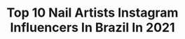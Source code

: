 ---
title: Top 10 Nail Artists Instagram Influencers In Brazil In 2021
description: >-
  Find top nail artists Instagram influencers in Brazil in 2021. Most popular hashtags: #nailart #nails #nailartist #unhaslindas.
platform: Instagram
hits: 45
text_top: Discover the best Instagram profiles on inBeat.
text_bottom: inBeat aggregates 45 Instagram influencers like this in Brazil for you to pitch.
profiles:
  - username: "danimoraesx"
    fullname: >-
      ⠀⠀⠀⠀⠀⠀⠀ Dani Moraes
    bio: >-
      loca, sincera & desprovida de vergonha 🤷🏻‍♀️ • perfil profissional: @danimoraespro • gaúcha, 22, make up & nail artist 💋💅🏻 ❥ @srodriguesguii 💍💖
    location: "Brazil"
    followers: 9020
    engagement: 1154
    commentsToLikes: 0.279966
    id: ckap4ahdf6he50i78xmtl4d8n
    verified: false
    hashtags: "#tbt, #bday, #happybirthday, #22years"
  - username: "monicaborges8"
    fullname: >-
      Mónica Borges
    bio: >-
      . Believe in kindness ✨ . Nail artist . Owner @nails2love.mb 📩monicaborges.info@gmail.com
    location: "Brazil"
    followers: 9336
    engagement: 611
    commentsToLikes: 0.040136
    id: ck8t3y7g64xbc0j789a1tb950
    verified: false
    hashtags: ""
  - username: "robertamunis"
    fullname: >-
      Roberta Munis
    bio: >-
      Creative Nail Artist & filósofa Sua ref de unha 🇧🇷-SP Quer agendar ? Aqui 11975027398
    location: "Brazil"
    followers: 45305
    engagement: 205
    commentsToLikes: 0.035613
    id: ck5bzkvh5rck40i11wwx24w8p
    verified: false
    hashtags: "#senhoritasars, #magiaemunhas, #nails, #unhasemsaopaulo"
  - username: "fernandaunhasdesign"
    fullname: >-
      Fernanda Oliveira 💅
    bio: >-
      💅🏻Designer de Unhas em gel na TIP! 💜 Parceira: @voliacosmeticos! ✨ Parceria via Direct ou Whatsapp! 📚Cursos e agendamentos. ⬇️PARA MAIS INFORMAÇÕES:
    location: "Brazil"
    followers: 40267
    engagement: 316
    commentsToLikes: 0.025562
    id: ckaorxg6op78h0i78sbes84p8
    verified: false
    hashtags: ""
  - username: "natalianailsdesigner"
    fullname: >-
      Ｎａｔáｌｉａ　Ｏｌｉｖｅｉｒａ
    bio: >-
      𝐍𝐚𝐢𝐥 𝐃𝐞𝐬𝐢𝐠𝐧𝐞𝐫 ❀ 𝘊𝘶𝘳𝘴𝘰𝘴 ❀ 𝘓𝘢𝘳𝘢𝘯𝘫𝘦𝘪𝘳𝘢𝘴 - 𝘚𝘦𝘳𝘳𝘢 / 𝘌𝘚 ❀ 𝘗𝘢𝘳𝘤𝘦𝘳𝘪𝘢: @voliacosmeticos ✆ 𝐖𝐡𝐚𝐭𝐬𝐀𝐩𝐩 (27)99775-2578 #natáliaoliveiranaildesigner
    location: "Brazil"
    followers: 78112
    engagement: 113
    commentsToLikes: 0.035444
    id: ck5zkmqgkjren0i1498liayy7
    verified: false
    hashtags: "#gelnails, #unhastop, #instaphoto, #deco"
  - username: "juhzinhah"
    fullname: >-
      Juliana 👩🏻‍💻💡💅🏼
    bio: >-
      🇧🇷👸🏻Paulistana 👩🏻‍🎓💡Bacharel em Design Gráfico 💅🏼 Modelo de Unha - Unhas Naturais 📷 repost com os créditos #nailartsbyjuhzinha #judesigner
    location: "Brazil"
    followers: 18038
    engagement: 279
    commentsToLikes: 0.019005
    id: ck9wdb5fheuiw0j78cfq8nq92
    verified: false
    hashtags: "#nailsnailsnails, #unhasdediva, #viciadaemvidrinhos, #nailart"
  - username: "carlacarrilho_"
    fullname: >-
      𝑪𝑨𝑹𝑳𝑨  𝑺𝑶𝑭𝑰𝑨
    bio: >-
      𓃠Digital Influencer 𓂀 𓆣 @carlasofianails 💅🏻𓋹 ➵@canevioficial CARLACARRILHO ➵@yourself.portugal CARLA-10 ➵@tummytox_pt CCARLA15
    location: "Brazil"
    followers: 25147
    engagement: 90
    commentsToLikes: 0.024242
    id: ck134y0bvyqmd0i19c3d3lisy
    verified: false
    hashtags: "#lisboa, #makeuplover, #fitgirl, #fashionista"
  - username: "gandziuchaa"
    fullname: >-
      💜INDIGO DESIGNER💜
    bio: >-
      🌸Andżelika Malik ✨Indigo Team✨ ✨Indigo Girl✨ 💗Nails Inspiration 💗 👩🏽❤️👦🏻 04.01.14
    location: "Brazil"
    followers: 36324
    engagement: 719
    commentsToLikes: 0.008844
    id: ck9h9ng3996my0j78eclnnj62
    verified: false
    hashtags: "#instanails, #autumnnails, #mani, #photooftheday"
  - username: "mayartesanais"
    fullname: >-
      ✶✧  🎀  MAY   🎀  ✧✶
    bio: >-
      #maeempreendedora #unhasdecoradas #unhasdegel #peliculasdeunhas Películas p/ unhas média/longa Santarém-PA
    location: "Brazil"
    followers: 20448
    engagement: 146
    commentsToLikes: 0.056301
    id: ckap9zw6hu5p80i784qzpuaqr
    verified: false
    hashtags: "#unhasalongadas, #adesivosdeunhasartesanais, #nailstagram, #unhasdegel"
  - username: "lily_lima34"
    fullname: >-
      Lily Lima
    bio: >-
      ↪Adesivos 100% feitos a💅🖌🎨 📬 Enviamos para todo Brasil e exterior 🤝Parcerias/Via direct ↪Mais informações pelo link do Whatsapp📲
    location: "Brazil"
    followers: 28671
    engagement: 274
    commentsToLikes: 0.020608
    id: ck6tutgecibf10j711yq3sxxw
    verified: false
    hashtags: "#fibradevidro, #adesivos, #manicuresdesucesso, #unhasdecoradas"
---